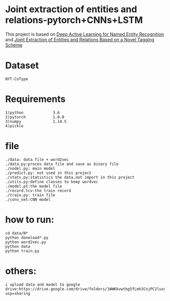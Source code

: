 # Joint extraction of entities and relations-pytorch+CNNs+LSTM
This project is based on [Deep Active Learning for Named Entity Recognition](https://arxiv.org/abs/1707.05928)  
and [Joint Extraction of Entities and Relations Based on a Novel Tagging Scheme](https://arxiv.org/abs/1706.05075)
    

# Dataset


    NYT-CoType
    
# Requirements

    1)python             3.6
    2)pytorch            1.0.0
    3)numpy              1.14.5
    4)pickle

# file

    ./data: data file + word2vec
    ./data.py:proces data file and save as binary file
    ./nodel.py: main model
    ./predict.py: not used in this project
    ./stats.py:statistics the data,not import in this project
    ./utils.py:define classes to keep wordvec
    ./model.pt:the model file
    ./record.tcv:the train record
    ./train.py: train file
    ./conv_net:CNN model

# how to run:
	
    cd data/N*
    python donwload*.py
    python word2vec.py
    python data
    python train.py

# others:
    
    i upload data and model to google drive:https://drive.google.com/drive/folders/1WWKkvwtbg5fLmh3CnjPC2luxyHooyvmR?usp=sharing


